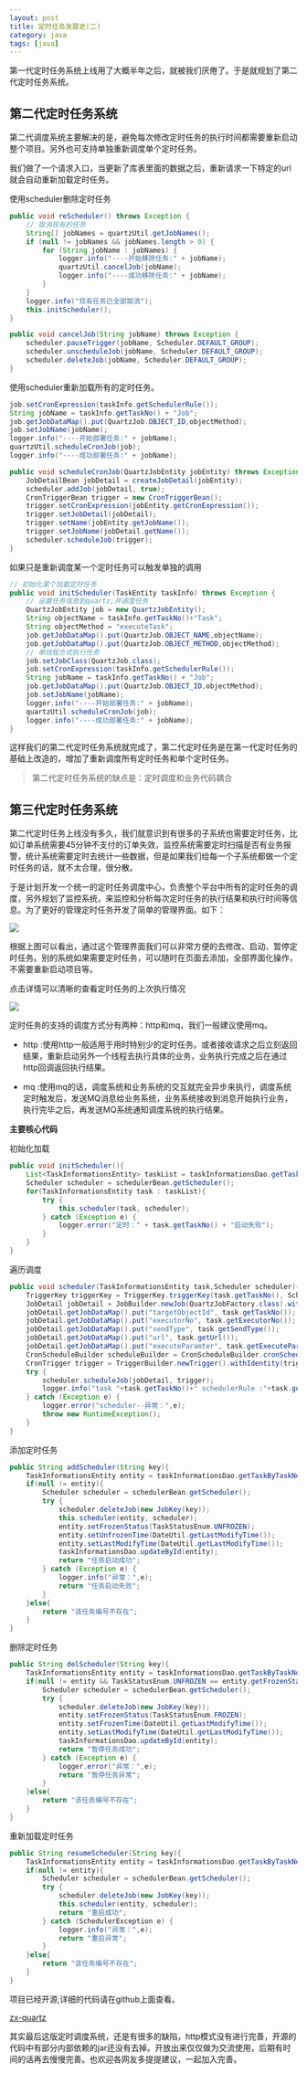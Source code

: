 ```yaml
---
layout: post
title: 定时任务发展史(二)
category: java 
tags: [java]
---
```


第一代定时任务系统上线用了大概半年之后，就被我们厌倦了。于是就规划了第二代定时任务系统。


## 第二代定时任务系统

第二代调度系统主要解决的是，避免每次修改定时任务的执行时间都需要重新启动整个项目。另外也可支持单独重新调度单个定时任务。

我们做了一个请求入口，当更新了库表里面的数据之后，重新请求一下特定的url就会自动重新加载定时任务。

使用scheduler删除定时任务

``` java
public void reScheduler() throws Exception {
	// 取消现有的任务
	String[] jobNames = quartzUtil.getJobNames();
	if (null != jobNames && jobNames.length > 0) {
		for (String jobName : jobNames) {
			logger.info("----开始移除任务:" + jobName);
			quartzUtil.cancelJob(jobName);
			logger.info("----成功移除任务:" + jobName);
		}
	}
	logger.info("现有任务已全部取消");
	this.initScheduler();
}
```

``` java
public void cancelJob(String jobName) throws Exception {
	scheduler.pauseTrigger(jobName, Scheduler.DEFAULT_GROUP);
	scheduler.unscheduleJob(jobName, Scheduler.DEFAULT_GROUP);
	scheduler.deleteJob(jobName, Scheduler.DEFAULT_GROUP);
}
```


使用scheduler重新加载所有的定时任务。

``` java
job.setCronExpression(taskInfo.getSchedulerRule());
String jobName = taskInfo.getTaskNo() + "Job";
job.getJobDataMap().put(QuartzJob.OBJECT_ID,objectMethod);
job.setJobName(jobName);
logger.info("----开始部署任务:" + jobName);
quartzUtil.scheduleCronJob(job);
logger.info("----成功部署任务:" + jobName);
```

``` java
public void scheduleCronJob(QuartzJobEntity jobEntity) throws Exception {
	JobDetailBean jobDetail = createJobDetail(jobEntity);
	scheduler.addJob(jobDetail, true);
	CronTriggerBean trigger = new CronTriggerBean();
	trigger.setCronExpression(jobEntity.getCronExpression());
	trigger.setJobDetail(jobDetail);
	trigger.setName(jobEntity.getJobName());
	trigger.setJobName(jobDetail.getName());
	scheduler.scheduleJob(trigger);
}
```

如果只是重新调度某一个定时任务可以触发单独的调用

``` java
// 初始化某个加载定时任务
public void initScheduler(TaskEntity taskInfo) throws Exception {
	// 设置任务信息到quartz,并调度任务
	QuartzJobEntity job = new QuartzJobEntity();
	String objectName = taskInfo.getTaskNo()+"Task";
	String objectMethod = "executeTask";
	job.getJobDataMap().put(QuartzJob.OBJECT_NAME,objectName);
	job.getJobDataMap().put(QuartzJob.OBJECT_METHOD,objectMethod);
	// 单线程方式执行任务
	job.setJobClass(QuartzJob.class);
	job.setCronExpression(taskInfo.getSchedulerRule());
	String jobName = taskInfo.getTaskNo() + "Job";
	job.getJobDataMap().put(QuartzJob.OBJECT_ID,objectMethod);
	job.setJobName(jobName);
	logger.info("----开始部署任务:" + jobName);
	quartzUtil.scheduleCronJob(job);
	logger.info("----成功部署任务:" + jobName);
}
```


这样我们的第二代定时任务系统就完成了，第二代定时任务是在第一代定时任务的基础上改造的，增加了重新调度所有定时任务和单个定时任务。

> 第二代定时任务系统的缺点是：定时调度和业务代码耦合


## 第三代定时任务系统

第二代定时任务上线没有多久，我们就意识到有很多的子系统也需要定时任务，比如订单系统需要45分钟不支付的订单失效，监控系统需要定时扫描是否有业务报警，统计系统需要定时去统计一些数据，但是如果我们给每一个子系统都做一个定时任务的话，就不太合理，很分散。

于是计划开发一个统一的定时任务调度中心，负责整个平台中所有的定时任务的调度，另外规划了监控系统，来监控和分析每次定时任务的执行结果和执行时间等信息。为了更好的管理定时任务开发了简单的管理界面。如下：

 
![](http://favorites.ren/assets/images/2017/quartz-01.png)

根据上图可以看出，通过这个管理界面我们可以非常方便的去修改、启动、暂停定时任务。别的系统如果需要定时任务，可以随时在页面去添加，全部界面化操作，不需要重新启动项目等。

点击详情可以清晰的查看定时任务的上次执行情况

 
![](http://favorites.ren/assets/images/2017/quartz-02.png)


定时任务的支持的调度方式分有两种：http和mq，我们一般建议使用mq。

- http :使用http一般适用于用时特别少的定时任务。或者接收请求之后立刻返回结果，重新启动另外一个线程去执行具体的业务，业务执行完成之后在通过http回调返回执行结果。

- mq :使用mq的话，调度系统和业务系统的交互就完全异步来执行，调度系统定时触发后，发送MQ消息给业务系统，业务系统接收到消息开始执行业务，执行完毕之后，再发送MQ系统通知调度系统的执行结果。


**主要核心代码**

初始化加载

``` java
public void initScheduler(){
	List<TaskInformationsEntity> taskList = taskInformationsDao.getTaskList();
	Scheduler scheduler = schedulerBean.getScheduler();
	for(TaskInformationsEntity task : taskList){
		try {
			this.scheduler(task, scheduler);
		} catch (Exception e) {
			logger.error("定时：" + task.getTaskNo() + "启动失败");
		}
	}
}
```

遍历调度

``` java
public void scheduler(TaskInformationsEntity task,Scheduler scheduler){
	TriggerKey triggerKey = TriggerKey.triggerKey(task.getTaskNo(), Scheduler.DEFAULT_GROUP);
	JobDetail jobDetail = JobBuilder.newJob(QuartzJobFactory.class).withDescription(task.getTaskName()).withIdentity(task.getTaskNo(), Scheduler.DEFAULT_GROUP).build();
	jobDetail.getJobDataMap().put("targetObjectId", task.getTaskNo());
	jobDetail.getJobDataMap().put("executorNo", task.getExecutorNo());
	jobDetail.getJobDataMap().put("sendType", task.getSendType());
	jobDetail.getJobDataMap().put("url", task.getUrl());
	jobDetail.getJobDataMap().put("executeParamter", task.getExecuteParamter());
	CronScheduleBuilder scheduleBuilder = CronScheduleBuilder.cronSchedule(task.getSchedulerRule());
	CronTrigger trigger = TriggerBuilder.newTrigger().withIdentity(triggerKey).withSchedule(scheduleBuilder).build();
	try {
		scheduler.scheduleJob(jobDetail, trigger);
		logger.info("task "+task.getTaskNo()+" schedulerRule :"+task.getSchedulerRule()+" reload succeed");
	} catch (Exception e) {
		logger.error("scheduler--异常：",e);
		throw new RuntimeException();
	}
}
```

添加定时任务

``` java
public String addScheduler(String key){
	TaskInformationsEntity entity = taskInformationsDao.getTaskByTaskNo(key);
	if(null != entity){
		Scheduler scheduler = schedulerBean.getScheduler();
		try {
			scheduler.deleteJob(new JobKey(key));
			this.scheduler(entity, scheduler);
			entity.setFrozenStatus(TaskStatusEnum.UNFROZEN);
			entity.setUnfrozenTime(DateUtil.getLastModifyTime());
			entity.setLastModifyTime(DateUtil.getLastModifyTime());
			taskInformationsDao.updateById(entity);
			return "任务启动成功";
		} catch (Exception e) {
			logger.info("异常：",e);
			return "任务启动失败";
		}
	}else{
		return "该任务编号不存在";
	}
}
```


删除定时任务

``` java
public String delScheduler(String key){
	TaskInformationsEntity entity = taskInformationsDao.getTaskByTaskNo(key);
	if(null != entity && TaskStatusEnum.UNFROZEN == entity.getFrozenStatus()){
		Scheduler scheduler = schedulerBean.getScheduler();
		try {
			scheduler.deleteJob(new JobKey(key));
			entity.setFrozenStatus(TaskStatusEnum.FROZEN);
			entity.setFrozenTime(DateUtil.getLastModifyTime());
			entity.setLastModifyTime(DateUtil.getLastModifyTime());
			taskInformationsDao.updateById(entity);
			return "暂停任务成功";
		} catch (Exception e) {
			logger.error("异常：",e);
			return "暂停任务异常";
		}
	}else{
		return "该任务编号不存在";
	}
}
```



重新加载定时任务

``` java
public String resumeScheduler(String key){
	TaskInformationsEntity entity = taskInformationsDao.getTaskByTaskNo(key);
	if(null != entity){
		Scheduler scheduler = schedulerBean.getScheduler();
		try {
			scheduler.deleteJob(new JobKey(key));
			this.scheduler(entity, scheduler);
			return "重启成功";
		} catch (SchedulerException e) {
			logger.info("异常：",e);
			return "重启异常";
		}
	}else{
		return "该任务编号不存在";
	}
}
```

项目已经开源,详细的代码请在github上面查看。

[zx-quartz](https://github.com/justdojava/zx-quartz)


其实最后这版定时调度系统，还是有很多的缺陷，http模式没有进行完善，开源的代码中有部分内部依赖的jar还没有去掉。开放出来仅仅做为交流使用，后期有时间的话再去慢慢完善。也欢迎各网友多提提建议，一起加入完善。